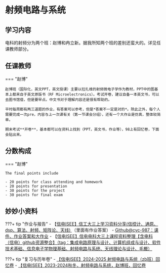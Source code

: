 # 射频电路与系统

## 学习内容
电科的射频分为两个班：赵博和冉立新。据我所知两个班的差别还蛮大的。详见任课教师部分。

## 任课教师

=== "赵博"

    赵博班（国际化，英文PPT，英文授课）主要以拉扎维的射频微电子学作为教材，PPT中的图基本上都来自于英文原版书（RF Microelectronics）。考试开卷，建议自备一本英文书，可以去图书馆借，但是要早点。中文书对于理解内容还是很有帮助的。

    平时每周都有两三道题的作业，有答案可以参考，但是*答案不一定是对的*。除此之外，每个人需要完成一次pre，内容与上一次课有关（第一节课会分组），还有一个大作业是仿真，整体较简单。

    期末考试**开卷**，基本都可以在资料上找到（PPT，英文书，作业等），98上有回忆卷，下面会贴出来。

## 分数构成

=== "赵博"

    The final points include

    - 20 points for class attending and homework
    - 20 points for presentation
    - 30 points for the project
    - 30 points for final exam

## 妙妙小资料

???+ tip "作业与报告"
    - 【[信电ISEE】信工大三上学习资料分享(信控计、通原、dsp、算法、射频、矩阵论、天线) ](https://www.cc98.org/topic/5806752)（里面有作业答案）
    - [Github@cyc-987：课件、作业答案和大作业](https://github.com/cyc-987/ZJU-ISEE-Res/tree/main/%E5%B0%84%E9%A2%91)
    - 【[信电ISEE】信电电科大三上课程资料整理【含电科（信电）github资源整合】（tag：集成电路原理与设计、计算机组成与设计、软件技术基础、信息电子学物理基础、射频电路与系统、天线理论与设计、毛概）](https://www.cc98.org/topic/6090209)

???+ tip "复习与历年卷"
    - [【信电ISEE】2024-2025 射频电路与系统（zb班）回忆卷](https://www.cc98.org/topic/6086612)
    - [【信电ISEE】2023-2024秋冬，射频电路与系统，赵博班，回忆卷](https://www.cc98.org/topic/5803701)